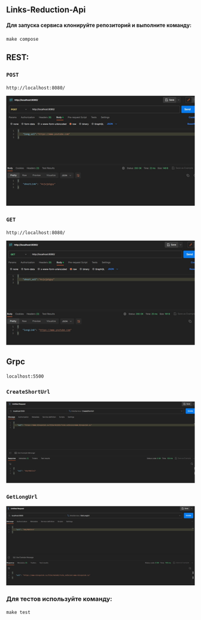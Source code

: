 <h2>Links-Reduction-Api</h2>

<h4>Для запуска сервиса клонируйте репозиторий и выполните команду:</h4>
<code>make compose</code>
<h2>REST:</h2>

<h3><code>POST</code></h3>

<code>http://localhost:8080/ </code> 

<img src="imgs/Post-Rest.jpg" width="" height="">


<h3><code>GET</code></h3>

<code>http://localhost:8080/ </code>

<img src="imgs/Get-Rest.jpg" width="" height="">


<h2>Grpc</h2>

<code>localhost:5500</code>

<h3><code>CreateShortUrl</code></h3>

<img src="imgs/CreateShortUrl.jpg" width="" height="">

<h3><code>GetLongUrl</code></h3>

<img src="imgs/GetLongUrl.jpg" width="" height="">

<h3>Для тестов используйте команду:</h3>
<code>make test</code>